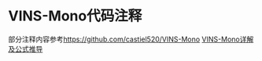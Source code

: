 # VINS-Mono代码注释
部分注释内容参考<a href="https://github.com/castiel520/VINS-Mono" target="_blank">https://github.com/castiel520/VINS-Mono</a>
[VINS-Mono详解及公式推导](https://github.com/QingSimon/VINS-Mono-code-annotation/blob/master/VINS-Mono%E8%AF%A6%E8%A7%A3-%E9%A9%AC%E6%9C%9D%E4%BC%9F.pdf)
